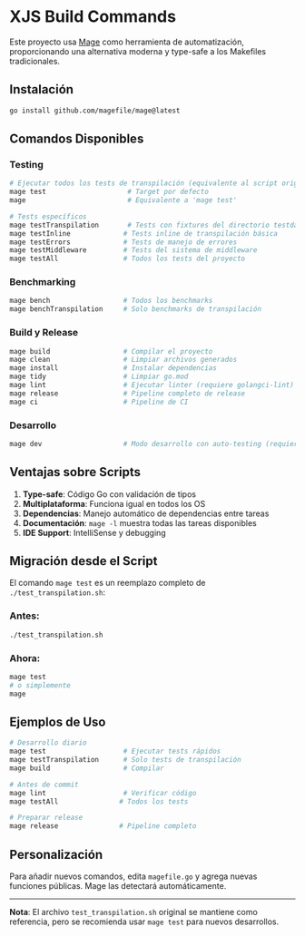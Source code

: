 # XJS Build Commands

Este proyecto usa [Mage](https://magefile.org/) como herramienta de automatización, proporcionando una alternativa moderna y type-safe a los Makefiles tradicionales.

## Instalación

```bash
go install github.com/magefile/mage@latest
```

## Comandos Disponibles

### Testing

```bash
# Ejecutar todos los tests de transpilación (equivalente al script original)
mage test                    # Target por defecto
mage                         # Equivalente a 'mage test'

# Tests específicos
mage testTranspilation       # Tests con fixtures del directorio testdata/
mage testInline             # Tests inline de transpilación básica
mage testErrors             # Tests de manejo de errores
mage testMiddleware         # Tests del sistema de middleware
mage testAll                # Todos los tests del proyecto
```

### Benchmarking

```bash
mage bench                  # Todos los benchmarks
mage benchTranspilation     # Solo benchmarks de transpilación
```

### Build y Release

```bash
mage build                  # Compilar el proyecto
mage clean                  # Limpiar archivos generados
mage install                # Instalar dependencias
mage tidy                   # Limpiar go.mod
mage lint                   # Ejecutar linter (requiere golangci-lint)
mage release                # Pipeline completo de release
mage ci                     # Pipeline de CI
```

### Desarrollo

```bash
mage dev                    # Modo desarrollo con auto-testing (requiere watchexec)
```

## Ventajas sobre Scripts

1. **Type-safe**: Código Go con validación de tipos
2. **Multiplataforma**: Funciona igual en todos los OS
3. **Dependencias**: Manejo automático de dependencias entre tareas
4. **Documentación**: `mage -l` muestra todas las tareas disponibles
5. **IDE Support**: IntelliSense y debugging

## Migración desde el Script

El comando `mage test` es un reemplazo completo de `./test_transpilation.sh`:

### Antes:
```bash
./test_transpilation.sh
```

### Ahora:
```bash
mage test
# o simplemente
mage
```

## Ejemplos de Uso

```bash
# Desarrollo diario
mage test                   # Ejecutar tests rápidos
mage testTranspilation      # Solo tests de transpilación
mage build                  # Compilar

# Antes de commit
mage lint                   # Verificar código
mage testAll               # Todos los tests

# Preparar release
mage release               # Pipeline completo
```

## Personalización

Para añadir nuevos comandos, edita `magefile.go` y agrega nuevas funciones públicas. Mage las detectará automáticamente.

---

**Nota**: El archivo `test_transpilation.sh` original se mantiene como referencia, pero se recomienda usar `mage test` para nuevos desarrollos.
